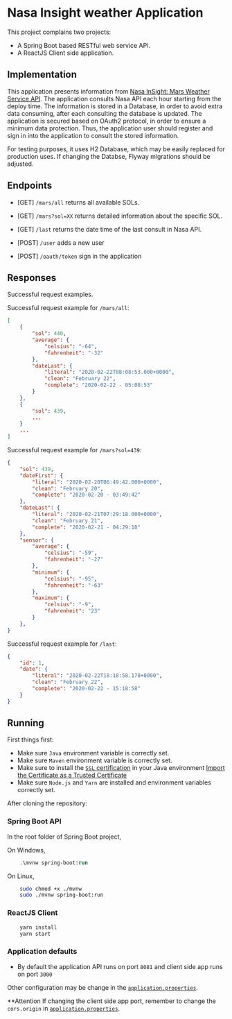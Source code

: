 # Nasa Insight weather Application

This project complains two projects:
- A Spring Boot based RESTful web service API.
- A ReactJS Client side application.

## Implementation
This application presents information from [Nasa InSight: Mars Weather Service API](https://api.nasa.gov/assets/insight/InSight%20Weather%20API%20Documentation.pdf).
The application consults Nasa API each hour starting from the deploy time.
The information is stored in a Database, in order to avoid extra data consuming, after each consulting the database is updated.
The application is secured based on OAuth2 protocol, in order to ensure a minimum data protection.
Thus, the application user should register and sign in into the application to consult the stored information.

For testing purposes, it uses H2 Database, which may be easily replaced for production uses.
If changing the Databse, Flyway migrations should be adjusted.

## Endpoints
- [GET] `/mars/all` returns all available SOLs.
- [GET] `/mars?sol=XX` returns detailed information about the specific SOL.
- [GET] `/last` returns the date time of the last consult in Nasa API.

- [POST] `/user` adds a new user
- [POST] `/oauth/token` sign in the application


## Responses

Successful request examples.

Successful request example for `/mars/all`:
```json
[
    {
        "sol": 440,
        "average": {
            "celsius": "-64",
            "fahrenheit": "-32"
        },
        "dateLast": {
            "literal": "2020-02-22T08:08:53.000+0000",
            "clean": "February 22",
            "complete": "2020-02-22 - 05:08:53"
        }
    },
    {
        "sol": 439,
        ...
    }
    ...
]
```

Successful request example for `/mars?sol=439`:
```json
{
    "sol": 439,
    "dateFirst": {
        "literal": "2020-02-20T06:49:42.000+0000",
        "clean": "February 20",
        "complete": "2020-02-20 - 03:49:42"
    },
    "dateLast": {
        "literal": "2020-02-21T07:29:18.000+0000",
        "clean": "February 21",
        "complete": "2020-02-21 - 04:29:18"
    },
    "sensor": {
        "average": {
            "celsius": "-59",
            "fahrenheit": "-27"
        },
        "minimum": {
            "celsius": "-95",
            "fahrenheit": "-63"
        },
        "maximum": {
            "celsius": "-9",
            "fahrenheit": "23"
        }
    },
}
```

Successful request example for `/last`:
```json
{
    "id": 1,
    "date": {
        "literal": "2020-02-22T18:18:58.178+0000",
        "clean": "February 22",
        "complete": "2020-02-22 - 15:18:58"
    }
}
```

## Running

First things first:
- Make sure `Java` environment variable is correctly set.
- Make sure `Maven` environment variable is correctly set.
- Make sure to install the [`SSL` certification](/PreodayMars/src/main/resources/trust/mars-demo.cer) in your Java environment [Import the Certificate as a Trusted Certificate](https://docs.oracle.com/javase/tutorial/security/toolsign/rstep2.html)
- Make sure `Node.js` and `Yarn` are installed and environment variables correctly set.

After cloning the repository:

### Spring Boot API

In the root folder of Spring Boot project,

On Windows,

```ps
    .\mvnw spring-boot:run
```

On Linux,

```sh
    sudo chmod +x ./mvnw
    sudo ./mvnw spring-boot:run
```
### ReactJS Client

```ps
    yarn install
    yarn start
```


### Application defaults

- By default the application API runs on port `8081` and client side app runs on port `3000`

Other configuration may be change in the [`application.properties`](/PreodayMars/src/main/resources/application.properties).

**Attention
If changing the client side app port, remember to change the `cors.origin` in [`application.properties`](/PreodayMars/src/main/resources/application.properties).
